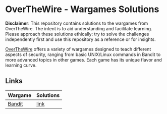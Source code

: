 # OverTheWire - Wargames Solutions

**Disclaimer**: This repository contains solutions to the wargames from OverTheWire. The intent is to aid understanding and facilitate learning. Please approach these solutions ethically: try to solve the challenges independently first and use this repository as a reference or for insights.

[OverTheWire](https://overthewire.org/wargames/) offers a variety of wargames designed to teach different aspects of security, ranging from basic UNIX/Linux commands in Bandit to more advanced topics in other games. Each game has its unique flavor and learning curve.

## Links

<center>

| Wargame                                            | Solutions |
| :------------------------------------------------- | :-------- |
| [Bandit](https://overthewire.org/wargames/bandit/) | [link](https://albertopformoso.github.io/OverTheWire-Wargames/bandit/)  |

</center>
